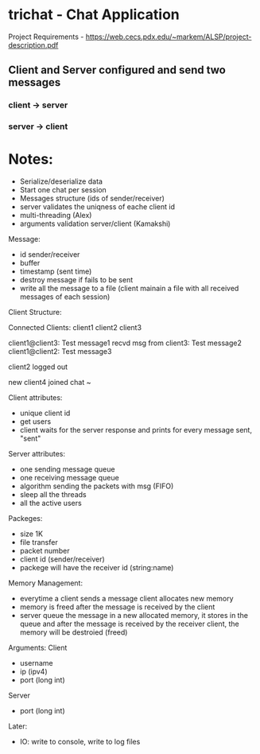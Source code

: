 # trichat - Chat Application


Project Requirements - https://web.cecs.pdx.edu/~markem/ALSP/project-description.pdf


## Client and Server configured and send two messages
### client -> server
### server -> client


# Notes:
- Serialize/deserialize data
- Start one chat per session
- Messages structure (ids of sender/receiver)
- server validates the uniqness of eache client id
- multi-threading (Alex)
- arguments validation server/client (Kamakshi)

Message:
- id sender/receiver
- buffer 
- timestamp (sent time)
- destroy message if fails to be sent
- write all the message to a file (client mainain a file with all received messages of each session)


Client Structure:

Connected Clients:
client1
client2
client3

client1@client3: Test message1
recvd msg from client3: Test message2
client1@client2: Test message3

client2 logged out

new client4 joined chat
~                          

Client attributes:
- unique client id
- get users
- client waits for the server response and prints for every message sent, "sent"

Server attributes:
- one sending message queue
- one receiving message queue
- algorithm sending the packets with msg (FIFO)
- sleep all the threads
- all the active users

Packeges:
- size 1K
- file transfer
- packet number
- client id (sender/receiver)
- packege will have the receiver id (string:name)

Memory Management:
- everytime a client sends a message client allocates new memory
- memory is freed after the message is received by the client
- server queue the message in a new allocated memory, it stores in the queue and after the message is received by the receiver client, the memory will be destroied (freed)

Arguments:
Client
- username
- ip (ipv4)
- port (long int)

Server
- port (long int)


Later:
- IO: write to console, write to log files

